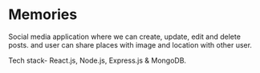 # Memories
Social media application where we can create, update, edit and delete posts.
and user can share places with image and location with other user.


Tech stack- React.js, Node.js, Express.js & MongoDB.

